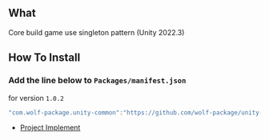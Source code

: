 ## What
  Core build game use singleton pattern (Unity 2022.3)
## How To Install

### Add the line below to `Packages/manifest.json`

for version `1.0.2`
```csharp
"com.wolf-package.unity-common":"https://github.com/wolf-package/unity-common.git#1.0.2",
```
- [Project Implement](https://github.com/VirtueSky/Base-game-hyper-casual)
